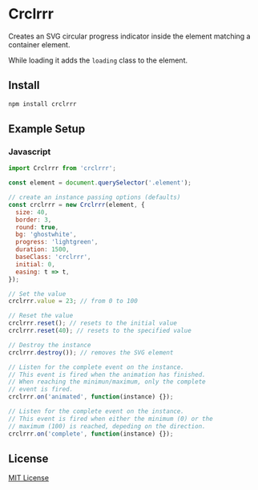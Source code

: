 Crclrrr
=======

Creates an SVG circular progress indicator inside the element matching a container element.

While loading it adds the `loading` class to the element.

Install
-------

```bash
npm install crclrrr
```

Example Setup
-------------

### Javascript

```javascript
import Crclrrr from 'crclrrr';

const element = document.querySelector('.element');

// create an instance passing options (defaults)
const crclrrr = new Crclrrr(element, {
  size: 40,
  border: 3,
  round: true,
  bg: 'ghostwhite',
  progress: 'lightgreen',
  duration: 1500,
  baseClass: 'crclrrr',
  initial: 0,
  easing: t => t,
});

// Set the value
crclrrr.value = 23; // from 0 to 100

// Reset the value
crclrrr.reset(); // resets to the initial value
crclrrr.reset(40); // resets to the specified value

// Destroy the instance
crclrrr.destroy()); // removes the SVG element

// Listen for the complete event on the instance.
// This event is fired when the animation has finished.
// When reaching the minimun/maximum, only the complete
// event is fired.
crclrrr.on('animated', function(instance) {});

// Listen for the complete event on the instance.
// This event is fired when either the minimum (0) or the
// maximum (100) is reached, depeding on the direction.
crclrrr.on('complete', function(instance) {});

```

License
-------

[MIT License](LICENSE)
